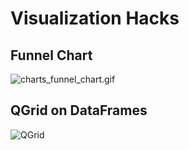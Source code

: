 # Visualization Hacks

## Funnel Chart
![charts_funnel_chart.gif](demos/charts_funnel_chart.gif)

## QGrid on DataFrames
![QGrid](demos/qgrid_demo.gif) 

